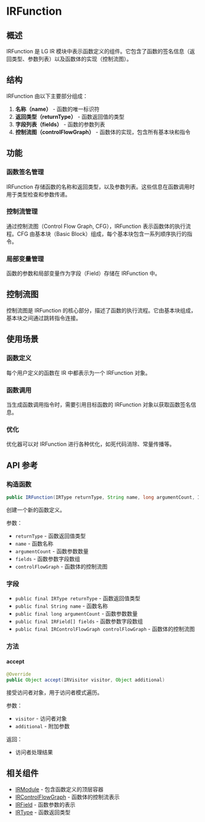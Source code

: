 # IRFunction

## 概述

IRFunction 是 LG IR 模块中表示函数定义的组件。它包含了函数的签名信息（返回类型、参数列表）以及函数体的实现（控制流图）。

## 结构

IRFunction 由以下主要部分组成：

1. **名称（name）** - 函数的唯一标识符
2. **返回类型（returnType）** - 函数返回值的类型
3. **字段列表（fields）** - 函数的参数列表
4. **控制流图（controlFlowGraph）** - 函数体的实现，包含所有基本块和指令

## 功能

### 函数签名管理

IRFunction 存储函数的名称和返回类型，以及参数列表。这些信息在函数调用时用于类型检查和参数传递。

### 控制流管理

通过控制流图（Control Flow Graph, CFG），IRFunction 表示函数体的执行流程。CFG 由基本块（Basic Block）组成，每个基本块包含一系列顺序执行的指令。

### 局部变量管理

函数的参数和局部变量作为字段（Field）存储在 IRFunction 中。

## 控制流图

控制流图是 IRFunction 的核心部分，描述了函数的执行流程。它由基本块组成，基本块之间通过跳转指令连接。

## 使用场景

### 函数定义

每个用户定义的函数在 IR 中都表示为一个 IRFunction 对象。

### 函数调用

当生成函数调用指令时，需要引用目标函数的 IRFunction 对象以获取函数签名信息。

### 优化

优化器可以对 IRFunction 进行各种优化，如死代码消除、常量传播等。

## API 参考

### 构造函数

```java
public IRFunction(IRType returnType, String name, long argumentCount, IRField[] fields, IRControlFlowGraph controlFlowGraph)
```

创建一个新的函数定义。

参数：

- `returnType` - 函数返回值类型
- `name` - 函数名称
- `argumentCount` - 函数参数数量
- `fields` - 函数参数字段数组
- `controlFlowGraph` - 函数体的控制流图

### 字段

- `public final IRType returnType` - 函数返回值类型
- `public final String name` - 函数名称
- `public final long argumentCount` - 函数参数数量
- `public final IRField[] fields` - 函数参数字段数组
- `public final IRControlFlowGraph controlFlowGraph` - 函数体的控制流图

### 方法

#### accept

```java
@Override
public Object accept(IRVisitor visitor, Object additional)
```

接受访问者对象，用于访问者模式遍历。

参数：

- `visitor` - 访问者对象
- `additional` - 附加参数

返回：

- 访问者处理结果

## 相关组件

- [IRModule](/lg/ir-module) - 包含函数定义的顶层容器
- [IRControlFlowGraph](/lg/ir-control-flow-graph) - 函数体的控制流表示
- [IRField](/lg/ir-field) - 函数参数的表示
- [IRType](/lg/ir-type) - 函数返回类型